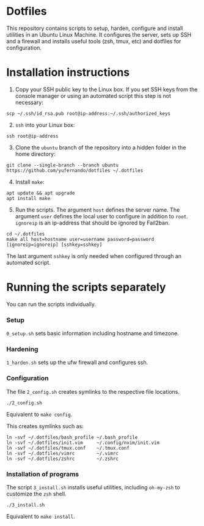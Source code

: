 # Dotfiles

This repository contains scripts to setup, harden, configure and install utilities in an Ubuntu
Linux Machine. It configures the server, sets up SSH and a firewall and installs useful tools (zsh,
tmux, etc) and dotfiles for configuration.

# Installation instructions

1. Copy your SSH public key to the Linux box. If you set SSH keys from the console manager or using
   an automated script this step is not necessary:

`scp ~/.ssh/id_rsa.pub root@ip-address:~/.ssh/authorized_keys`

2. `ssh` into your Linux box:

`ssh root@ip-address`

3. Clone the `ubuntu` branch of the repository into a hidden folder in the home directory:

```
git clone --single-branch --branch ubuntu https://github.com/yufernando/dotfiles ~/.dotfiles
```

4. Install `make`: 

```
apt update && apt upgrade
apt install make
```

5. Run the scripts. The argument `host` defines the server name. The argument `user` defines the local user to configure in addition to `root`. `ignoreip` is an ip-address that should be ignored by Fail2ban.

```
cd ~/.dotfiles
make all host=hostname user=username password=password [ignoreip=ignoreip] [sshkey=sshkey]
```
The last argument `sshkey` is only needed when configured through an automated script.

# Running the scripts separately

You can run the scripts individually.

### Setup

`0_setup.sh` sets basic information including hostname and timezone.

### Hardening

`1_harden.sh` sets up the ufw firewall and configures ssh.

### Configuration

The file `2_config.sh` creates symlinks to the respective file locations.
```
./2_config.sh
```

Equivalent to `make config`.

This creates symlinks such as:
```
ln -svf ~/.dotfiles/bash_profile ~/.bash_profile
ln -svf ~/.dotfiles/init.vim     ~/.config/nvim/init.vim
ln -svf ~/.dotfiles/tmux.conf    ~/.tmux.conf
ln -svf ~/.dotfiles/vimrc        ~/.vimrc
ln -svf ~/.dotfiles/zshrc        ~/.zshrc
```

### Installation of programs

The script `3_install.sh` installs useful utilities, including `oh-my-zsh` to customize the
`zsh` shell.

`./3_install.sh`

Equivalent to `make install`.

